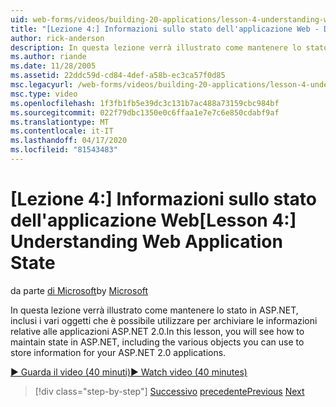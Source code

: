 ```yaml
---
uid: web-forms/videos/building-20-applications/lesson-4-understanding-web-application-state
title: "[Lezione 4:] Informazioni sullo stato dell'applicazione Web - Documenti Microsoft"
author: rick-anderson
description: In questa lezione verrà illustrato come mantenere lo stato in ASP.NET, inclusi i vari oggetti che è possibile utilizzare per memorizzare le informazioni relative al ASP.NET 2.0 applicatio...
ms.author: riande
ms.date: 11/28/2005
ms.assetid: 22ddc59d-cd84-4def-a58b-ec3ca57f0d85
msc.legacyurl: /web-forms/videos/building-20-applications/lesson-4-understanding-web-application-state
msc.type: video
ms.openlocfilehash: 1f3fb1fb5e39dc3c131b7ac488a73159cbc984bf
ms.sourcegitcommit: 022f79dbc1350e0c6ffaa1e7e7c6e850cdabf9af
ms.translationtype: MT
ms.contentlocale: it-IT
ms.lasthandoff: 04/17/2020
ms.locfileid: "81543483"
---
```

# <a name="lesson-4-understanding-web-application-state"></a><span data-ttu-id="28ed6-103">[Lezione 4:] Informazioni sullo stato dell'applicazione Web</span><span class="sxs-lookup"><span data-stu-id="28ed6-103">[Lesson 4:] Understanding Web Application State</span></span>

<span data-ttu-id="28ed6-104">da parte [di Microsoft](https://github.com/microsoft)</span><span class="sxs-lookup"><span data-stu-id="28ed6-104">by [Microsoft](https://github.com/microsoft)</span></span>

<span data-ttu-id="28ed6-105">In questa lezione verrà illustrato come mantenere lo stato in ASP.NET, inclusi i vari oggetti che è possibile utilizzare per archiviare le informazioni relative alle applicazioni ASP.NET 2.0.</span><span class="sxs-lookup"><span data-stu-id="28ed6-105">In this lesson, you will see how to maintain state in ASP.NET, including the various objects you can use to store information for your ASP.NET 2.0 applications.</span></span>

[<span data-ttu-id="28ed6-106">&#9654; Guarda il video (40 minuti)</span><span class="sxs-lookup"><span data-stu-id="28ed6-106">&#9654; Watch video (40 minutes)</span></span>](https://channel9.msdn.com/Blogs/ASP-NET-Site-Videos/lesson-4-understanding-web-application-state)

> [!div class="step-by-step"]
> <span data-ttu-id="28ed6-107">[Successivo](lesson-3-understanding-more-about-events-and-postback.md)
> [precedente](lesson-5-debugging-and-tracing-your-website.md)</span><span class="sxs-lookup"><span data-stu-id="28ed6-107">[Previous](lesson-3-understanding-more-about-events-and-postback.md)
[Next](lesson-5-debugging-and-tracing-your-website.md)</span></span>
